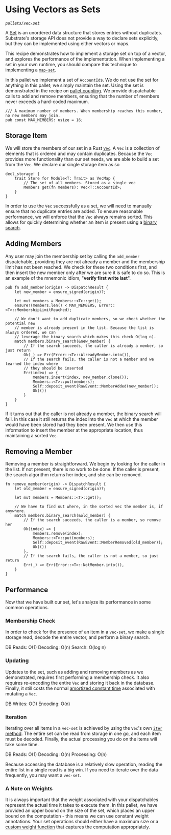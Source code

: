 # Using Vectors as Sets

_[`pallets/vec-set`](https://github.com/substrate-developer-hub/recipes/tree/master/pallets/vec-set)_

A [Set](<https://en.wikipedia.org/wiki/Set_(abstract_data_type)>) is an unordered data structure
that stores entries without duplicates. Substrate's storage API does not provide a way to declare
sets explicitly, but they can be implemented using either vectors or maps.

This recipe demonstrates how to implement a storage set on top of a vector, and explores the
performance of the implementation. When implementing a set in your own runtime, you should compare
this technique to implementing a [`map-set`](./map-set.md).

In this pallet we implement a set of `AccountId`s. We do not use the set for anything in this
pallet; we simply maintain the set. Using the set is demonstrated in the recipe on
[pallet coupling](../pallet-coupling.md). We provide dispatchable calls to add and remove members,
ensuring that the number of members never exceeds a hard-coded maximum.

```rust, ignore
/// A maximum number of members. When membership reaches this number, no new members may join.
pub const MAX_MEMBERS: usize = 16;
```

## Storage Item

We will store the members of our set in a Rust
[`Vec`](https://doc.rust-lang.org/std/vec/struct.Vec.html). A `Vec` is a collection of elements that
is ordered and may contain duplicates. Because the `Vec` provides more functionality than our set
needs, we are able to build a set from the `Vec`. We declare our single storage item as so

```rust, ignore
decl_storage! {
	trait Store for Module<T: Trait> as VecMap {
		// The set of all members. Stored as a single vec
		Members get(fn members): Vec<T::AccountId>;
	}
}
```

In order to use the `Vec` successfully as a set, we will need to manually ensure that no duplicate
entries are added. To ensure reasonable performance, we will enforce that the `Vec` always remains
sorted. This allows for quickly determining whether an item is present using a
[binary search](https://en.wikipedia.org/wiki/Binary_search_algorithm).

## Adding Members

Any user may join the membership set by calling the `add_member` dispatchable, providing they are
not already a member and the membership limit has not been reached. We check for these two
conditions first, and then insert the new member only after we are sure it is safe to do so. This is
an example of the mnemonic idiom, "**verify first write last**".

```rust, ignore
pub fn add_member(origin) -> DispatchResult {
	let new_member = ensure_signed(origin)?;

	let mut members = Members::<T>::get();
	ensure!(members.len() < MAX_MEMBERS, Error::<T>::MembershipLimitReached);

	// We don't want to add duplicate members, so we check whether the potential new
	// member is already present in the list. Because the list is always ordered, we can
	// leverage the binary search which makes this check O(log n).
	match members.binary_search(&new_member) {
		// If the search succeeds, the caller is already a member, so just return
		Ok(_) => Err(Error::<T>::AlreadyMember.into()),
		// If the search fails, the caller is not a member and we learned the index where
		// they should be inserted
		Err(index) => {
			members.insert(index, new_member.clone());
			Members::<T>::put(members);
			Self::deposit_event(RawEvent::MemberAdded(new_member));
			Ok(())
		}
	}
}
```

If it turns out that the caller is not already a member, the binary search will fail. In this case
it still returns the index into the `Vec` at which the member would have been stored had they been
present. We then use this information to insert the member at the appropriate location, thus
maintaining a sorted `Vec`.

## Removing a Member

Removing a member is straightforward. We begin by looking for the caller in the list. If not
present, there is no work to be done. If the caller is present, the search algorithm returns her
index, and she can be removed.

```rust, ignore
fn remove_member(origin) -> DispatchResult {
	let old_member = ensure_signed(origin)?;

	let mut members = Members::<T>::get();

	// We have to find out where, in the sorted vec the member is, if anywhere.
	match members.binary_search(&old_member) {
		// If the search succeeds, the caller is a member, so remove her
		Ok(index) => {
			members.remove(index);
			Members::<T>::put(members);
			Self::deposit_event(RawEvent::MemberRemoved(old_member));
			Ok(())
		},
		// If the search fails, the caller is not a member, so just return
		Err(_) => Err(Error::<T>::NotMember.into()),
	}
}
```

## Performance

Now that we have built our set, let's analyze its performance in some common operations.

### Membership Check

In order to check for the presence of an item in a `vec-set`, we make a single storage read, decode
the entire vector, and perform a binary search.

DB Reads: O(1) Decoding: O(n) Search: O(log n)

### Updating

Updates to the set, such as adding and removing members as we demonstrated, requires first
performing a membership check. It also requires re-encoding the entire `Vec` and storing it back in
the database. Finally, it still costs the normal
[amortized constant time](https://stackoverflow.com/q/200384/4184410) associated with mutating a
`Vec`.

DB Writes: O(1) Encoding: O(n)

### Iteration

Iterating over all items in a `vec-set` is achieved by using the `Vec`'s own
[`iter` method](https://doc.rust-lang.org/std/vec/struct.Vec.html#method.iter). The entire set can
be read from storage in one go, and each item must be decoded. Finally, the actual processing you do
on the items will take some time.

DB Reads: O(1) Decoding: O(n) Processing: O(n)

Because accessing the database is a relatively slow operation, reading the entire list in a single
read is a big win. If you need to iterate over the data frequently, you may want a `vec-set`.

### A Note on Weights

It is always important that the weight associated with your dispatchables represent the actual time
it takes to execute them. In this pallet, we have provided an upper bound on the size of the set,
which places an upper bound on the computation - this means we can use constant weight annotations.
Your set operations should either have a maximum size or a [custom weight function](../weights.md)
that captures the computation appropriately.
